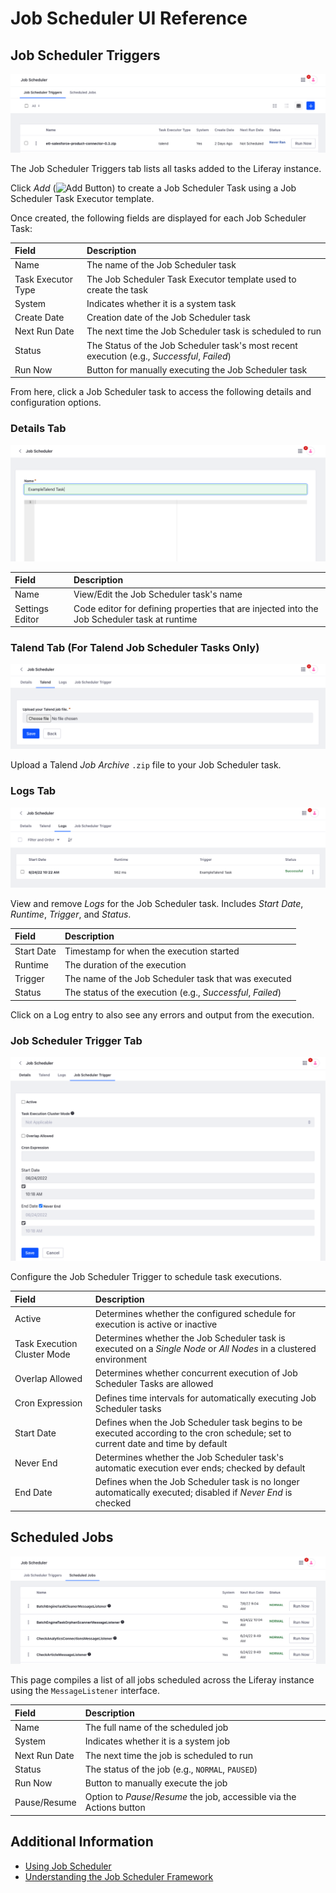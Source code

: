 # Job Scheduler UI Reference

## Job Scheduler Triggers

![View, create, and manage Job Scheduler Tasks.](./job-scheduler-ui-reference/images/01.png)

The Job Scheduler Triggers tab lists all tasks added to the Liferay instance.

Click *Add* (![Add Button](../../../images/icon-add.png)) to create a Job Scheduler Task using a Job Scheduler Task Executor template.

Once created, the following fields are displayed for each Job Scheduler Task:

| Field | Description |
| :--- | :--- |
| Name | The name of the Job Scheduler task |
| Task Executor Type | The Job Scheduler Task Executor template used to create the task |
| System | Indicates whether it is a system task |
| Create Date | Creation date of the Job Scheduler task |
| Next Run Date | The next time the Job Scheduler task is scheduled to run |
| Status | The Status of the Job Scheduler task's most recent execution (e.g., *Successful*, *Failed*) |
| Run Now | Button for manually executing the Job Scheduler task |

From here, click a Job Scheduler task to access the following details and configuration options.

### Details Tab

![View and edit general details for Job Scheduler tasks](./job-scheduler-ui-reference/images/02.png)

| Field | Description |
| :--- | :--- |
| Name | View/Edit the Job Scheduler task's name |
| Settings Editor | Code editor for defining properties that are injected into the Job Scheduler task at runtime |

### Talend Tab (For Talend Job Scheduler Tasks Only)

![Upload Talend Job Archive files.](./job-scheduler-ui-reference/images/03.png)

Upload a Talend *Job Archive* `.zip` file to your Job Scheduler task.

### Logs Tab

![View and remove Logs for the selected Job Scheduler task.](./job-scheduler-ui-reference/images/04.png)

View and remove *Logs* for the Job Scheduler task.
Includes *Start Date*, *Runtime*, *Trigger*, and *Status*.

| Field | Description |
| :--- | :--- |
| Start Date | Timestamp for when the execution started |
| Runtime | The duration of the execution |
| Trigger | The name of the Job Scheduler task that was executed |
| Status | The status of the execution (e.g., *Successful*, *Failed*) |

Click on a Log entry to also see any errors and output from the execution.

### Job Scheduler Trigger Tab

![Configure the Job Scheduler Trigger to schedule task executions.](./job-scheduler-ui-reference/images/05.png)

Configure the Job Scheduler Trigger to schedule task executions.

| Field | Description |
| :--- | :--- |
| Active | Determines whether the configured schedule for execution is active or inactive |
| Task Execution Cluster Mode | Determines whether the Job Scheduler task is executed on a *Single Node* or *All Nodes* in a clustered environment |
| Overlap Allowed | Determines whether concurrent execution of Job Scheduler Tasks are allowed |
| Cron Expression | Defines time intervals for automatically executing Job Scheduler tasks |
| Start Date | Defines when the Job Scheduler task begins to be executed according to the cron schedule; set to current date and time by default |
| Never End | Determines whether the Job Scheduler task's automatic execution ever ends; checked by default |
| End Date | Defines when the Job Scheduler task is no longer automatically executed; disabled if *Never End* is checked |

## Scheduled Jobs

![View all jobs scheduled using the MessageListener interface.](./job-scheduler-ui-reference/images/06.png)

This page compiles a list of all jobs scheduled across the Liferay instance using the `MessageListener` interface.

| Field | Description |
| :--- | :--- |
| Name | The full name of the scheduled job |
| System | Indicates whether it is a system job |
| Next Run Date | The next time the job is scheduled to run |
| Status | The status of the job (e.g., `NORMAL`, `PAUSED`) |
| Run Now | Button to manually execute the job |
| Pause/Resume | Option to *Pause*/*Resume* the job, accessible via the Actions button |

## Additional Information

* [Using Job Scheduler](./using-job-scheduler.md)
* [Understanding the Job Scheduler Framework](./understanding-the-job-scheduler-framework.md)
